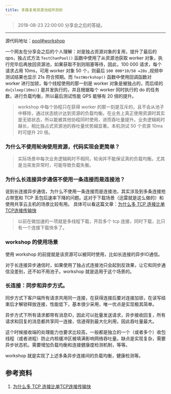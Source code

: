 ```yaml
---
title: 多路复用资源池组件剖析
---
```


>2018-08-23 22:00:00 分享会之后的答疑。

----

源代码地址：[pool#workshop](https://github.com/henrylee2cn/goutil/blob/master/pool/workshop.go)

一个网友在分享会之后的个人理解：对是独占资源对象的复用，提升了最后的 qps，独占式方法 `TestChanPool()` 函数中使用了从资源池获取 worker 对象，执行完毕后再放回资源池，如果获取不到则阻塞等待，因此，100 000 请求，每个请求占用 10ms，可用 worker 对象 50 个，则最后 `100 000*10/50 =20s` ,视频中测试结果也显示 21s 符合预期。而 `TestWorkshop()` 函数中使用回调函数对 worker 进行加锁，每个线程使用的那一刻是 worker 对象是被独占的，而后续的 `do{sleep(10ms)}` 是并发执行的，并且根据每个 worker 同时执行的 do 的任务数，进行负载均衡，所以最后测试性能 QPS 能够有 20 倍的提升。

>workshop 中每个协程只在获得 worker 的那一刻是互斥的，且不会从池子中移除，通过状态统计达到资源的负载均衡。在业务上真正使用资源时其实是无锁状态，所以能被其他协程同时使用，进而吞吐量提升。业务逻辑耗时越长，相比独占式资源池的吞吐量优势越显著。本机测试 50 个资源 10ms 时可提升 20 倍。

### 为什么不使用轮询使用资源，代码实现会更简单？

>实际场景中每次业务逻辑耗时不相同，轮询并不能保证真的负载均衡。尤其是当突发异常时，可能导致负载失衡。

### 为什么长连接异步通信不使用一条连接而是连接池？

说到长连接异步通信，为什么不使用一条连接而是连接池，其实涉及到多条连接抢占带宽和 TCP 丢包后速率下降的问题。这对于下载场景（迅雷就是这么做的）和使用共享云主机的场景比较有用。
具体可以看这篇文章：[为什么多 TCP 连接比单TCP连接传输快](https://segmentfault.com/a/1190000008803687)

>以前在做加速的一项就是多线程下载，开启多个 tcp  连接，同时下载，比只有一个连接下载快多了。

### workshop 的使用场景

使用 workshop 的前提就是该资源可以被同时使用，比如长连接的异步IO通信。

对于长连接异步通信时，如果使用了独占式连接池只会起到反效果，让它和同步通信没差别，还不如不用池子。workshop 就是适用于这个场景的。

### 长连接：同步和异步方式。

同步方式下客户端所有请求共用同一连接，在获得连接后要对连接加锁，在读写结束后才解锁释放连接，性能低下，基本很少采用，唯一优点是实现极其简单。

异步方式下所有请求都带有消息ID，因此可以批量发送请求，异步接收回复，所有请求和回复的消息都共享同一连接，信道得到最大化利用，因此吞吐量最大。

这个时候接收端的处理能力也要求比较高，一般都是独立的一个（或者多个）收包线程（或者进程）防止内核缓冲区被填满影响网络吞吐量。缺点是实现复杂，需要异步状态机，需要增加负载均衡和连接健康度检测机制，等等。

workshop 就是实现了上述多条异步连接间的负载均衡，健康检测等。

## 参考资料

1. [为什么多 TCP 连接比单TCP连接传输快](https://segmentfault.com/a/1190000008803687)
